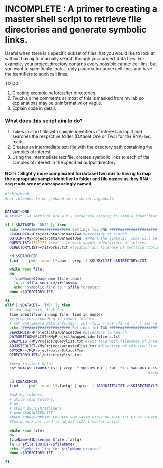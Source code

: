 
# INCOMPLETE : A primer to creating a master shell script to retrieve file directories and generate symbolic links.

Useful when there is a specific subset of files that you would like to look at without having to manually search through your project data files.
For example, your project directory contains every possible cancer cell line, but you want to specifically look at only pancreatic cancer cell lines and have the identifiers to such cell lines.

TO DO:
1. Creating example before/after directories
2. Touch up the comments as most of this is masked from my lab so explanations may be uninformative or vague.
3. Explain code in detail. 


### What does this script aim to do?
1. Takes in a text file with sample identifiers of interest as input and searches the respective folder (Dataset One or Two) for the RNA-seq reads.
2. Creates an intermediate text file with the directory path containing the samples of interest.
3. Using the intermediate text file, creates symbolic links to each of the samples of interest in the specified output directory.
#### NOTE : Slightly more complicated for dataset two due to having to map the appropriate sample identifier to folder and file names as they RNA-seq reads are not correspondingly named.

```bash
#!/bin/bash
#not intended to be qsubbed so no server arguments


DATASET=ONE
#Dataset Two settings are WIP - integrate mapping to sample identifiers for easier .fastq retrieval

if [ $DATASET= 'ONE' ]; then
  echo "###################### Settings for ONE ######################"
  SEARCHDIR=/ProjectData/DatasetTwo #Directory to search
  OUTDIR=/MyProject/data/DatasetOne  #Where the symbolic links will be stored, DON"T FORGET TO MAKE THIS DIRECTORY!!
  QUERYLIST=??????? #text file with sample identifiers of interest
  DIRECTORYLIST=~/itworks.txt #location and filename of textfile storing directory listing

  cd $SEARCHDIR
  find -L `pwd` -name \*.bam | grep -f $QUERYLIST >$DIRECTORYLIST

  while read file;
  do
    fileName=$(basename $file .bam)
    ln -s $file $OUTDIR/$fileName
    echo "Symbolic link to " $file "created"
  done <$DIRECTORYLIST

fi
elif [ $DATASET= 'TWO' ]; then
  #1.use map file, look for 
  line identifier in map file, find id number
  #2.grep corresponding id number folders
  # cat Run_Sample_meta_info.map | cut -f2,5 | cut -f1 -d ';' | sed -e 's/Cell_line=//g'
  echo "###################### Settings for TWO ######################"
  SEARCHDIR=/ProjectData/DatasetOne #Directory to search
  DATASETTWOMAPLIST=/MyProject/mapped_identifiers.txt
  QUERYLIST=/MyProject/querylist.txt #Text file with filenames of interest -
  ADJUSTEDLIST=/MyProject/adjustedlist.txt #directory of adjusted list
  OUTDIR=~/MyProject/data/DatasetTwo
  DIRECTORYLIST=~/directorylist.txt

  #need to check below
  cat $DATASETTWOMAPLIST | grep -f $QUERYLIST | cut -f1 > $ADJUSTEDLIST #searching mapped list with querylist of sample identifiers and storing in a new file
                                                                  #accounting for identifiers associated with sample

  cd $SEARCHDIR
  find -L `pwd` -name \*.fastq* | grep -f $ADJUSTEDLIST > $DIRECTORYLIST

  #making folders
  # while read folders;
  # do
  # mkdir $OUTDIR/$folders
  # done<$ADJUSTEDLIST
  #NEED CORRESPONDING FOLDERS FOR FASTQ FILES OR ELSE ALL FILES STORED IN ONE DIRECTORY.
  #Could work but need to adjust th2/cl master script.

  while read file;
  do
  fileName=$(basename $file .fastq)
  ln -s $file $OUTDIR/$fileName/
  echo "Symbolic link for $fileName created"
  done <$DIRECTORYLIST

fi
```
